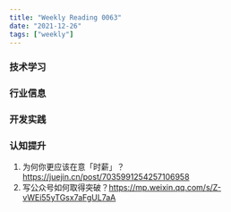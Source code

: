 ```yaml
---
title: "Weekly Reading 0063"
date: "2021-12-26"
tags: ["weekly"]
---
```


### 技术学习

### 行业信息

### 开发实践

### 认知提升
1. 为何你更应该在意「时薪」？ https://juejin.cn/post/7035991254257106958
2. 写公众号如何取得突破？https://mp.weixin.qq.com/s/Z-vWEi55yTGsx7aFgUL7aA